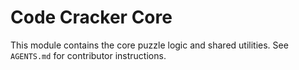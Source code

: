 # Code Cracker Core
This module contains the core puzzle logic and shared utilities.
See `AGENTS.md` for contributor instructions.